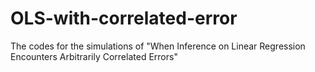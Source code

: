 # OLS-with-correlated-error
The codes for the simulations of "When Inference on Linear Regression Encounters Arbitrarily Correlated Errors"
